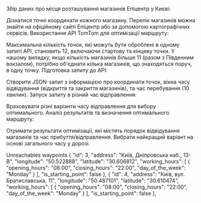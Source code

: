 Збір даних про місця розташування магазинів Епіцентр у Києві:

Дізнатися точні координати кожного магазину.
Перелік магазинів можна знайти на офіційному сайті Епіцентр або за допомогою картографічних сервісів.
Використання API TomTom для оптимізації маршруту:

Максимальна кількість точок, які можуть бути оброблені в одному запиті API, становить 12, включаючи стартову та кінцеву точки.
У нашому випадку, якщо кількість магазинів більше 11 (разом з Південним вокзалом), потрібно об'єднати кілька магазинів, що знаходяться поруч, в одну точку.
Підготовка запиту до API:

Створити JSON-запит з інформацією про координати точок, вікна часу відвідування (відкриття та закриття магазинів), та час перебування (10 хвилин).
Запуск запиту в різний час відправлення:

Враховувати різні варіанти часу відправлення для вибору оптимального.
Аналіз результатів та визначення оптимального маршруту:

Отримати результати оптимізації, які містять порядок відвідування магазинів та час прибуття/відправлення.
Вибрати найкращий варіант на основі загального часу у дорозі.

Unreachables waypoints
        {
            "id": 3,
            "address": "Київ, Дніпровська наб., 13-В",
            "longitude": "50.522888",
            "latitude": "30.606812",
            "working_hours": [
                {
                    "opening_hours": "08:00",
                    "closing_hours": "22:00",
                    "day_of_the_week": "Monday"
                }
            ],
            "is_starting_point": false
        },
        {
            "id": 4,
            "address": "Київ, вул. Братиславська, 11",
            "longitude": "50.487101",
            "latitude": "30.610474",
            "working_hours": [
                {
                    "opening_hours": "08:00",
                    "closing_hours": "22:00",
                    "day_of_the_week": "Monday"
                }
            ],
            "is_starting_point": false
        },